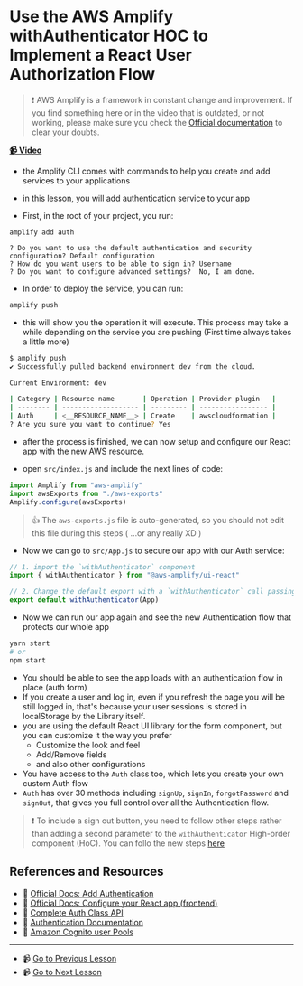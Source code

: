 # Use the AWS Amplify withAuthenticator HOC to Implement a React User Authorization Flow

> ❗ AWS Amplify is a framework in constant change and improvement. If you find something here or in the video that is outdated, or not working, please make sure you check the [Official documentation](https://docs.amplify.aws/) to clear your doubts.

**[📹 Video](https://egghead.io/lessons/react-native-use-the-aws-amplify-withauthenticator-hoc-to-implement-a-react-user-authorization-flow)**

- the Amplify CLI comes with commands to help you create and add services to your applications
- in this lesson, you will add authentication service to your app

- First, in the root of your project, you run:

```bask
amplify add auth

? Do you want to use the default authentication and security configuration? Default configuration
? How do you want users to be able to sign in? Username
? Do you want to configure advanced settings?  No, I am done.
```

- In order to deploy the service, you can run:

```bash
amplify push
```

- this will show you the operation it will execute. This process may take a while depending on the service you are pushing (First time always takes a little more)

```bash
$ amplify push
✔ Successfully pulled backend environment dev from the cloud.

Current Environment: dev

| Category | Resource name       | Operation | Provider plugin   |
| -------- | ------------------- | --------- | ----------------- |
| Auth     | <__RESOURCE_NAME__> | Create    | awscloudformation |
? Are you sure you want to continue? Yes
```

- after the process is finished, we can now setup and configure our React app with the new AWS resource.

- open `src/index.js` and include the next lines of code:

```javascript
import Amplify from "aws-amplify"
import awsExports from "./aws-exports"
Amplify.configure(awsExports)
```

> 👍 The `aws-exports.js` file is auto-generated, so you should not edit this file during this steps ( ...or any really XD )

- Now we can go to `src/App.js` to secure our app with our Auth service:

```javascript
// 1. import the `withAuthenticator` component
import { withAuthenticator } from "@aws-amplify/ui-react"

// 2. Change the default export with a `withAuthenticator` call passing the main component
export default withAuthenticator(App)
```

- Now we can run our app again and see the new Authentication flow that protects our whole app

```bash
yarn start
# or
npm start
```

- You should be able to see the app loads with an authentication flow in place (auth form)
- If you create a user and log in, even if you refresh the page you will be still logged in, that's because your user sessions is stored in localStorage by the Library itself.
- you are using the default React UI library for the form component, but you can customize it the way you prefer
  - Customize the look and feel
  - Add/Remove fields
  - and also other configurations
- You have access to the `Auth` class too, which lets you create your own custom Auth flow
- `Auth` has over 30 methods including `signUp`, `signIn`, `forgotPassword` and `signOut`, that gives you full control over all the Authentication flow.

> ❗ To include a sign out button, you need to follow other steps rather than adding a second parameter to the `withAuthenticator` High-order component (HoC). You can follo the new steps [here](https://docs.amplify.aws/lib/auth/getting-started/q/platform/js#option-2-call-authentication-apis-manually)

## References and Resources

- 🤔 [Official Docs: Add Authentication](https://docs.amplify.aws/start/getting-started/auth/q/integration/react)
- 🤔 [Official Docs: Configure your React app (frontend)](https://docs.amplify.aws/start/getting-started/setup/q/integration/react#set-up-frontend)
- 🤔 [Complete Auth Class API](https://aws-amplify.github.io/amplify-js/api/classes/authclass.html)
- 🤔 [Authentication Documentation](https://docs.amplify.aws/lib/auth/getting-started/q/platform/js#authentication-with-amplify)
- 🤔 [Amazon Cognito user Pools](https://docs.aws.amazon.com/cognito/latest/developerguide/cognito-user-identity-pools.html)

---

- 📹 [Go to Previous Lesson](https://egghead.io/lessons/react-native-create-configure-an-aws-amplify-project-with-a-react-application)
- 📹 [Go to Next Lesson](https://egghead.io/lessons/react-native-manually-sign-up-new-users-in-react-with-aws-amplify-auth-class)
